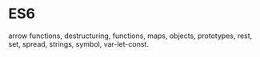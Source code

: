 <!-- @format -->

# ES6

arrow functions, destructuring, functions, maps, objects, prototypes, rest, set, spread, strings, symbol, var-let-const.
